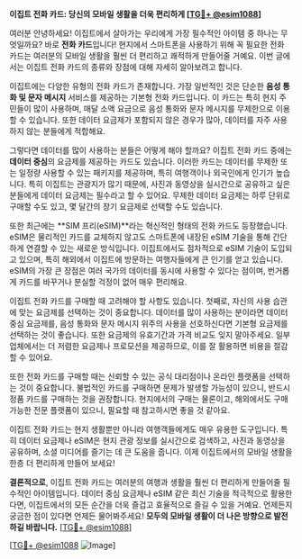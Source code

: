 **이집트 전화 카드: 당신의 모바일 생활을 더욱 편리하게 [[TG💪+ @esim1088](https://t.me/s/esim1088)]**

여러분 안녕하세요! 이집트에서 살아가는 우리에게 가장 필수적인 아이템 중 하나는 무엇일까요? 바로 **전화 카드**입니다! 현지에서 스마트폰을 사용하기 위해 꼭 필요한 전화 카드는 여러분의 모바일 생활을 훨씬 더 편리하고 쾌적하게 만들어줄 거예요. 이번 글에서는 이집트 전화 카드의 종류와 장점에 대해 자세히 알아보려고 합니다.

이집트에는 다양한 유형의 전화 카드가 존재합니다. 가장 일반적인 것은 단순한 **음성 통화 및 문자 메시지** 서비스를 제공하는 기본형 전화 카드입니다. 이 카드는 특히 현지 주민들이 많이 사용하며, 매달 소액 요금으로 음성 통화와 문자 메시지를 무제한으로 이용할 수 있습니다. 또한 데이터 요금제가 포함되지 않은 경우가 많아, 데이터를 자주 사용하지 않는 분들에게 적합해요.

그렇다면 데이터를 많이 사용하는 분들은 어떻게 해야 할까요? 이집트 전화 카드 중에는 **데이터 중심**의 요금제를 제공하는 카드도 있습니다. 이러한 카드는 데이터를 무제한 또는 일정량 사용할 수 있는 패키지를 제공하며, 특히 여행객이나 외국인에게 인기가 높습니다. 특히 이집트는 관광지가 많기 때문에, 사진과 동영상을 실시간으로 공유하고 싶은 분들에게 데이터 요금제는 필수라고 할 수 있어요. 무제한 데이터 요금제는 하루 단위로 구매할 수도 있고, 몇 달간의 장기 요금제로 선택할 수도 있습니다.

또한 최근에는 **SIM 프리(eSIM)**라는 혁신적인 형태의 전화 카드도 등장했습니다. eSIM은 물리적인 카드를 교체하지 않고도 스마트폰에 내장된 eSIM 기술을 통해 간단하게 연결할 수 있는 새로운 방식입니다. 이집트에서도 점차적으로 eSIM 기술이 도입되고 있으며, 특히 해외에서 이집트에 방문하는 여행자들에게 큰 인기를 얻고 있습니다. eSIM의 가장 큰 장점은 여러 국가의 데이터를 동시에 사용할 수 있다는 점이며, 번거롭게 카드를 바꾸거나 분실할 걱정이 없어 매우 편리해요.

이집트 전화 카드를 구매할 때 고려해야 할 사항도 있습니다. 첫째로, 자신의 사용 습관에 맞는 요금제를 선택하는 것이 중요합니다. 데이터를 많이 사용하는 분이라면 데이터 중심 요금제를, 음성 통화와 문자 메시지 위주의 사용을 선호하신다면 기본형 요금제를 선택하는 것이 좋습니다. 또한 요금제의 유효기간과 가격 비교도 잊지 말아주세요. 일부 업체에서는 더 저렴한 요금제나 프로모션을 제공하므로, 이를 잘 활용하면 비용을 절감할 수 있어요.

또한 전화 카드를 구매할 때는 신뢰할 수 있는 공식 대리점이나 온라인 플랫폼을 선택하는 것이 중요합니다. 불법적인 카드를 구매하면 문제가 발생할 가능성이 있으니, 반드시 정품 카드를 구매하는 것을 권장합니다. 현지에서의 구매는 물론이고, 해외에서도 구매 가능한 전문 플랫폼이 있으니, 필요할 때 참고하시면 좋을 것 같아요.

이집트 전화 카드는 현지 생활뿐만 아니라 여행객들에게도 매우 유용한 도구입니다. 특히 데이터 요금제나 eSIM은 현지 관광 정보를 실시간으로 검색하고, 사진과 동영상을 공유하며, 소셜 미디어를 즐기는 데 큰 도움을 줍니다. 이제 이집트에서의 모바일 생활을 한층 더 편리하게 만들어 보세요!

**결론적으로**, 이집트 전화 카드는 여러분의 여행과 생활을 훨씬 더 편리하게 만들어줄 필수적인 아이템입니다. 데이터 중심 요금제나 eSIM 같은 최신 기술을 적극적으로 활용한다면, 이집트에서의 모든 순간을 더욱 즐겁고 효율적으로 즐길 수 있을 거예요. 언제든지 궁금한 점이 있다면 언제든 물어봐주세요! **모두의 모바일 생활이 더 나은 방향으로 발전하길 바랍니다.** [[TG💪+ @esim1088](https://t.me/s/esim1088)]

[[TG💪+ @esim1088](https://t.me/s/esim1088) ![Image](https://i.postimg.cc/Y0z9fWf4/image.png)]